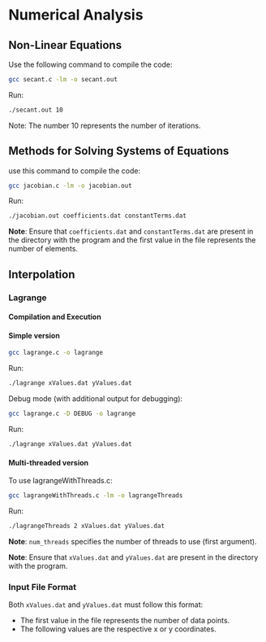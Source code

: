 # Numerical Analysis

## Non-Linear Equations
Use the following command to compile the code:

```bash
gcc secant.c -lm -o secant.out
```
Run:

```bash
./secant.out 10 
```
Note: The number 10 represents the number of iterations.

## Methods for Solving Systems of Equations
use this command to compile the code:

```bash
gcc jacobian.c -lm -o jacobian.out
```
Run:
```bash
./jacobian.out coefficients.dat constantTerms.dat
```
**Note**: Ensure that `coefficients.dat` and `constantTerms.dat` are present in the directory with the program and the first value in the file represents the number of elements.

## Interpolation

### Lagrange
#### Compilation and Execution

#### Simple version
```bash
gcc lagrange.c -o lagrange
```
Run:
```bash
./lagrange xValues.dat yValues.dat
```

Debug mode (with additional output for debugging):
```bash
gcc lagrange.c -D DEBUG -o lagrange
```
Run:
```bash
./lagrange xValues.dat yValues.dat 
```

#### Multi-threaded version

To use lagrangeWithThreads.c:
```bash
gcc lagrangeWithThreads.c -lm -o lagrangeThreads
```

Run:
```bash
./lagrangeThreads 2 xValues.dat yValues.dat
```
**Note**: `num_threads` specifies the number of threads to use (first argument).

**Note**: Ensure that `xValues.dat` and `yValues.dat` are present in the directory with the program.

### Input File Format  

Both `xValues.dat` and `yValues.dat` must follow this format:  

- The first value in the file represents the number of data points.  
- The following values are the respective x or y coordinates.  